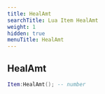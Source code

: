 ```yaml
---
title: HealAmt
searchTitle: Lua Item HealAmt
weight: 1
hidden: true
menuTitle: HealAmt
---
```

## HealAmt
```lua
Item:HealAmt(); -- number
```